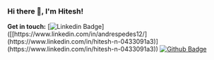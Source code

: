 ### Hi there 👋, I'm Hitesh!

**Get in touch:**
[![Linkedin Badge](https://img.shields.io/badge/-Hitesh-0072b1?style=flat&logo=Linkedin&logoColor=white&link=[[https://www.linkedin.com/in/andrespedes12/](https://www.linkedin.com/in/hitesh-n-0433091a3)](https://www.linkedin.com/in/hitesh-n-0433091a3))]([[https://www.linkedin.com/in/andrespedes12/](https://www.linkedin.com/in/hitesh-n-0433091a3)](https://www.linkedin.com/in/hitesh-n-0433091a3)) [![Github Badge](https://img.shields.io/badge/-hitesh-grey?style=flat&logo=github&logoColor=white&link=https://github.com/hiteshjck/)](https://www.github.com/hiteshjck/) 
<!--
**hiteshjck/hiteshjck** is a ✨ _special_ ✨ repository because its `README.md` (this file) appears on your GitHub profile.

Here are some ideas to get you started:

- 🔭 I’m currently working on ...
- 🌱 I’m currently learning ...
- 👯 I’m looking to collaborate on ...
- 🤔 I’m looking for help with ...
- 💬 Ask me about ...
- 📫 How to reach me: ...
- 😄 Pronouns: ...
- ⚡ Fun fact: ...
-->
